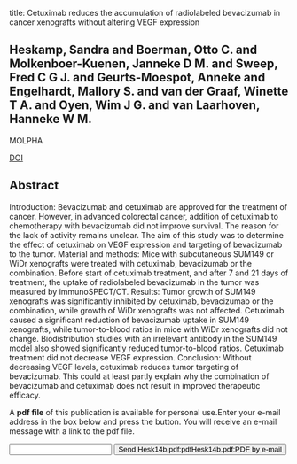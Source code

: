 title: Cetuximab reduces the accumulation of radiolabeled bevacizumab in cancer xenografts without altering VEGF expression

## Heskamp, Sandra and Boerman, Otto C. and Molkenboer-Kuenen, Janneke D M. and Sweep, Fred C G J. and Geurts-Moespot, Anneke and Engelhardt, Mallory S. and van der Graaf, Winette T A. and Oyen, Wim J G. and van Laarhoven, Hanneke W M.
MOLPHA

<a href="https://doi.org/10.1021/mp500460g">DOI</a>

## Abstract
Introduction: Bevacizumab and cetuximab are approved for the treatment of cancer. However, in advanced colorectal cancer, addition of cetuximab to chemotherapy with bevacizumab did not improve survival. The reason for the lack of activity remains unclear. The aim of this study was to determine the effect of cetuximab on VEGF expression and targeting of bevacizumab to the tumor. Material and methods: Mice with subcutaneous SUM149 or WiDr xenografts were treated with cetuximab, bevacizumab or the combination. Before start of cetuximab treatment, and after 7 and 21 days of treatment, the uptake of radiolabeled bevacizumab in the tumor was measured by immunoSPECT/CT. Results: Tumor growth of SUM149 xenografts was significantly inhibited by cetuximab, bevacizumab or the combination, while growth of WiDr xenografts was not affected. Cetuximab caused a significant reduction of bevacizumab uptake in SUM149 xenografts, while tumor-to-blood ratios in mice with WiDr xenografts did not change. Biodistribution studies with an irrelevant antibody in the SUM149 model also showed significantly reduced tumor-to-blood ratios. Cetuximab treatment did not decrease VEGF expression. Conclusion: Without decreasing VEGF levels, cetuximab reduces tumor targeting of bevacizumab. This could at least partly explain why the combination of bevacizumab and cetuximab does not result in improved therapeutic efficacy.

A <b>pdf file</b> of this publication is available for personal use.Enter your e-mail address in the box below and press the button. You will receive an e-mail message with a link to the pdf file.
<form action="sender.php">  <input type="text" name="email">  <input type="submit" value="Send Hesk14b.pdf:pdfHesk14b.pdf:PDF by e-mail"></form>